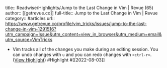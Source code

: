 title:: Readwise/Highlights/Jump to the Last Change in Vim | Revue (65)
author:: [[getrevue.co]]
full-title:: Jump to the Last Change in Vim | Revue
category:: #articles
url:: https://www.getrevue.co/profile/vim_tricks/issues/jump-to-the-last-change-in-vim-1291516?utm_campaign=Issue&utm_content=view_in_browser&utm_medium=email&utm_source=VimTricks

- Vim tracks all of the changes you make during an editing session. You can undo changes with `u` and you can redo changes with `<ctrl-r>`. ([View Highlight](https://read.readwise.io/read/01g9hefa198nd0pqdcc1fb55kf)) #Highlight #[[2022-08-03]]